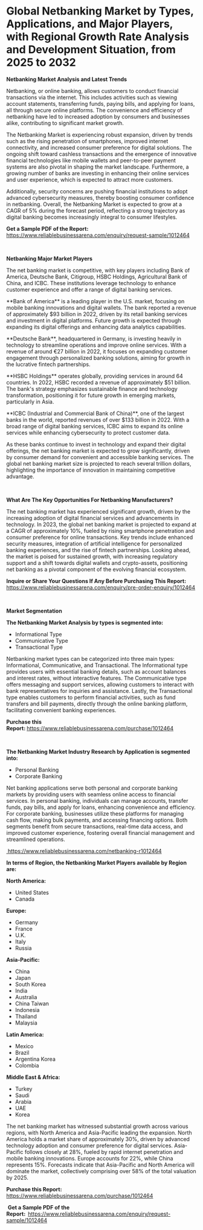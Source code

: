 <p><h1>Global Netbanking Market by Types, Applications, and Major Players, with Regional Growth Rate Analysis and Development Situation, from 2025 to 2032</h1></p><p><strong>Netbanking Market Analysis and Latest Trends</strong></p>
<p><p>Netbanking, or online banking, allows customers to conduct financial transactions via the internet. This includes activities such as viewing account statements, transferring funds, paying bills, and applying for loans, all through secure online platforms. The convenience and efficiency of netbanking have led to increased adoption by consumers and businesses alike, contributing to significant market growth.</p><p>The Netbanking Market is experiencing robust expansion, driven by trends such as the rising penetration of smartphones, improved internet connectivity, and increased consumer preference for digital solutions. The ongoing shift toward cashless transactions and the emergence of innovative financial technologies like mobile wallets and peer-to-peer payment systems are also pivotal in shaping the market landscape. Furthermore, a growing number of banks are investing in enhancing their online services and user experience, which is expected to attract more customers.</p><p>Additionally, security concerns are pushing financial institutions to adopt advanced cybersecurity measures, thereby boosting consumer confidence in netbanking. Overall, the Netbanking Market is expected to grow at a CAGR of 5% during the forecast period, reflecting a strong trajectory as digital banking becomes increasingly integral to consumer lifestyles.</p></p>
<p><strong>Get a Sample PDF of the Report:&nbsp;</strong> <a href="https://www.reliablebusinessarena.com/enquiry/request-sample/1012464?utm_campaign=2639&utm_medium=2&utm_source=Github&utm_content=ia&utm_term=18042025&utm_id=netbanking">https://www.reliablebusinessarena.com/enquiry/request-sample/1012464</a></p>
<p>&nbsp;</p>
<p><strong>Netbanking Major Market Players</strong></p>
<p><p>The net banking market is competitive, with key players including Bank of America, Deutsche Bank, Citigroup, HSBC Holdings, Agricultural Bank of China, and ICBC. These institutions leverage technology to enhance customer experience and offer a range of digital banking services.</p><p>**Bank of America** is a leading player in the U.S. market, focusing on mobile banking innovations and digital wallets. The bank reported a revenue of approximately $93 billion in 2022, driven by its retail banking services and investment in digital platforms. Future growth is expected through expanding its digital offerings and enhancing data analytics capabilities.</p><p>**Deutsche Bank**, headquartered in Germany, is investing heavily in technology to streamline operations and improve online services. With a revenue of around €27 billion in 2022, it focuses on expanding customer engagement through personalized banking solutions, aiming for growth in the lucrative fintech partnerships.</p><p>**HSBC Holdings** operates globally, providing services in around 64 countries. In 2022, HSBC recorded a revenue of approximately $51 billion. The bank's strategy emphasizes sustainable finance and technology transformation, positioning it for future growth in emerging markets, particularly in Asia.</p><p>**ICBC (Industrial and Commercial Bank of China)**, one of the largest banks in the world, reported revenues of over $133 billion in 2022. With a broad range of digital banking services, ICBC aims to expand its online services while enhancing cybersecurity to protect customer data.</p><p>As these banks continue to invest in technology and expand their digital offerings, the net banking market is expected to grow significantly, driven by consumer demand for convenient and accessible banking services. The global net banking market size is projected to reach several trillion dollars, highlighting the importance of innovation in maintaining competitive advantage.</p></p>
<p>&nbsp;</p>
<p><strong>What Are The Key Opportunities For Netbanking Manufacturers?</strong></p>
<p><p>The net banking market has experienced significant growth, driven by the increasing adoption of digital financial services and advancements in technology. In 2023, the global net banking market is projected to expand at a CAGR of approximately 10%, fueled by rising smartphone penetration and consumer preference for online transactions. Key trends include enhanced security measures, integration of artificial intelligence for personalized banking experiences, and the rise of fintech partnerships. Looking ahead, the market is poised for sustained growth, with increasing regulatory support and a shift towards digital wallets and crypto-assets, positioning net banking as a pivotal component of the evolving financial ecosystem.</p></p>
<p><strong>Inquire or Share Your Questions If Any Before Purchasing This Report:</strong> <a href="https://www.reliablebusinessarena.com/enquiry/pre-order-enquiry/1012464?utm_campaign=2639&utm_medium=2&utm_source=Github&utm_content=ia&utm_term=18042025&utm_id=netbanking">https://www.reliablebusinessarena.com/enquiry/pre-order-enquiry/1012464</a></p>
<p>&nbsp;</p>
<p><strong>Market Segmentation</strong></p>
<p><strong>The Netbanking Market Analysis by types is segmented into:</strong></p>
<p><ul><li>Informational Type</li><li>Communicative Type</li><li>Transactional Type</li></ul></p>
<p><p>Netbanking market types can be categorized into three main types: Informational, Communicative, and Transactional. The Informational type provides users with essential banking details, such as account balances and interest rates, without interactive features. The Communicative type offers messaging and support services, allowing customers to interact with bank representatives for inquiries and assistance. Lastly, the Transactional type enables customers to perform financial activities, such as fund transfers and bill payments, directly through the online banking platform, facilitating convenient banking experiences.</p></p>
<p><strong>Purchase this Report:&nbsp;</strong><a href="https://www.reliablebusinessarena.com/purchase/1012464?utm_campaign=2639&utm_medium=2&utm_source=Github&utm_content=ia&utm_term=18042025&utm_id=netbanking">https://www.reliablebusinessarena.com/purchase/1012464</a></p>
<p>&nbsp;</p>
<p><strong>The Netbanking Market Industry Research by Application is segmented into:</strong></p>
<p><ul><li>Personal Banking</li><li>Corporate Banking</li></ul></p>
<p><p>Net banking applications serve both personal and corporate banking markets by providing users with seamless online access to financial services. In personal banking, individuals can manage accounts, transfer funds, pay bills, and apply for loans, enhancing convenience and efficiency. For corporate banking, businesses utilize these platforms for managing cash flow, making bulk payments, and accessing financing options. Both segments benefit from secure transactions, real-time data access, and improved customer experience, fostering overall financial management and streamlined operations.</p></p>
<p><a href="https://www.reliablebusinessarena.com/netbanking-r1012464?utm_campaign=2639&utm_medium=2&utm_source=Github&utm_content=ia&utm_term=18042025&utm_id=netbanking">&nbsp;https://www.reliablebusinessarena.com/netbanking-r1012464</a></p>
<p><strong>In terms of Region, the Netbanking Market Players available by Region are:</strong></p>
<p>
    <p> <strong> North America: </strong>
        <ul>
            <li>United States</li>
            <li>Canada</li>
        </ul>
        </p> 
    <p> <strong> Europe: </strong>
        <ul>
            <li>Germany</li>
            <li>France</li>
            <li>U.K.</li>
            <li>Italy</li>
            <li>Russia</li>
        </ul>
        </p> 
    <p> <strong> Asia-Pacific: </strong>
        <ul>
            <li>China</li>
            <li>Japan</li>
            <li>South Korea</li>
            <li>India</li>
            <li>Australia</li>
            <li>China Taiwan</li>
            <li>Indonesia</li>
            <li>Thailand</li>
            <li>Malaysia</li>
        </ul>
        </p> 
    <p> <strong> Latin America: </strong>
        <ul>
            <li>Mexico</li>
            <li>Brazil</li>
            <li>Argentina Korea</li>
            <li>Colombia</li>
        </ul>
        </p> 
    <p> <strong> Middle East & Africa: </strong>
        <ul>
            <li>Turkey</li>
            <li>Saudi</li>
            <li>Arabia</li>
            <li>UAE</li>
            <li>Korea</li>
        </ul>
    </p>
    </p>
<p><p>The net banking market has witnessed substantial growth across various regions, with North America and Asia-Pacific leading the expansion. North America holds a market share of approximately 30%, driven by advanced technology adoption and consumer preference for digital services. Asia-Pacific follows closely at 28%, fueled by rapid internet penetration and mobile banking innovations. Europe accounts for 22%, while China represents 15%. Forecasts indicate that Asia-Pacific and North America will dominate the market, collectively comprising over 58% of the total valuation by 2025.</p></p>
<p><strong>Purchase this Report: </strong><a href="https://www.reliablebusinessarena.com/purchase/1012464?utm_campaign=2639&utm_medium=2&utm_source=Github&utm_content=ia&utm_term=18042025&utm_id=netbanking">https://www.reliablebusinessarena.com/purchase/1012464</a></p>
<p>&nbsp;<strong>Get a Sample PDF of the Report:&nbsp;&nbsp;</strong><a href="https://www.reliablebusinessarena.com/enquiry/request-sample/1012464?utm_campaign=2639&utm_medium=2&utm_source=Github&utm_content=ia&utm_term=18042025&utm_id=netbanking">https://www.reliablebusinessarena.com/enquiry/request-sample/1012464</a></p>
<p><strong></strong></p>
<p><p></p><p></p><p></p></p>